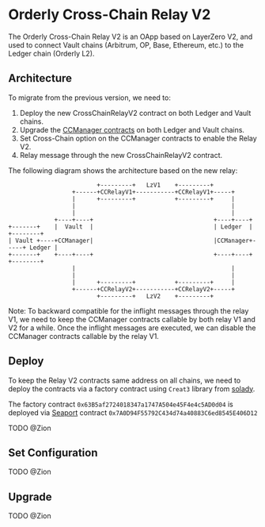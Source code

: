 # Orderly Cross-Chain Relay V2

The Orderly Cross-Chain Relay V2 is an OApp based on LayerZero V2, and used to connect Vault chains (Arbitrum, OP, Base, Ethereum, etc.) to the Ledger chain (Orderly L2).

## Architecture

To migrate from the previous version, we need to:

1. Deploy the new CrossChainRelayV2 contract on both Ledger and Vault chains.
2. Upgrade the [CCManager contracts](https://gitlab.com/orderlynetwork/orderly-v2/evm-cross-chain/-/tree/dev) on both Ledger and Vault chains.
3. Set Cross-Chain option on the CCManager contracts to enable the Relay V2.
4. Relay message through the new CrossChainRelayV2 contract.

The following diagram shows the architecture based on the new relay:

```
                         +---------+   LzV1    +---------+
                  +------+CCRelayV1+-----------+CCRelayV1+-----+
                  |      +---------+           +---------+     |
                  |                                            |
                  |                                            |
             +----+----+                                  +----+----+
+-------+    |  Vault  |                                  | Ledger  |     +--------+
| Vault +----+CCManager|                                  |CCManager+-----+ Ledger |
+-------+    +----+----+                                  +----+----+     +--------+
                  |                                            |
                  |                                            |
                  |      +---------+           +---------+     |
                  +------+CCRelayV2+-----------+CCRelayV2+-----+
                         +---------+   LzV2    +---------+
```

Note: To backward compatible for the inflight messages through the relay V1, we need to keep the CCManager contracts callable by both relay V1 and V2 for a while. Once the inflight messages are executed, we can disable the CCManager contracts callable by the relay V1.

## Deploy

To keep the Relay V2 contracts same address on all chains, we need to deploy the contracts via a factory contract using `Creat3` library from [solady](https://github.com/Vectorized/solady/blob/main/src/utils/CREATE3.sol).

The factory contract `0x63B5af2724018347a1747A504e45F4e4c5AD0d04` is deployed via [Seaport](https://github.com/ProjectOpenSea/seaport/blob/main/docs/Deployment.md) contract `0x7A0D94F55792C434d74a40883C6ed8545E406D12`

TODO @Zion

## Set Configuration

TODO @Zion

## Upgrade

TODO @Zion
